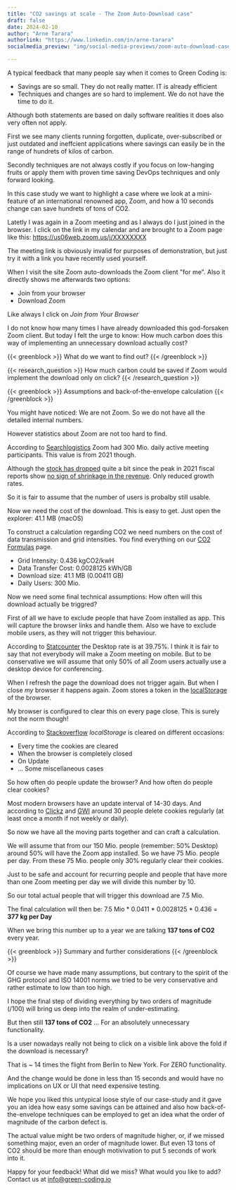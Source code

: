 ```yaml
---
title: "CO2 savings at scale - The Zoom Auto-Download case"
draft: false
date: 2024-02-10
author: "Arne Tarara"
authorlink: "https://www.linkedin.com/in/arne-tarara"
socialmedia_preview: "img/social-media-previews/zoom-auto-download-case-study.webp"

---
```


A typical feedback that many people say when it comes to Green Coding is:
- Savings are so small. They do not really matter. IT is already efficient
- Techniques and changes are so hard to implement. We do not have the time to do it.

Although both statements are based on daily software realities it does also very often not apply.

First we see many clients running forgotten, duplicate, over-subscribed or just outdated and ineffcient
applications where savings can easily be in the range of hundrets of kilos of carbon.

Secondly techniques are not always costly if you focus on low-hanging fruits or apply them with proven
time saving DevOps techniques and only forward looking.

In this case study we want to highlight a case where we look at a mini-feature of an international renowned app, Zoom, and how a 10 seconds change can save hundrets of tons of CO2.

Latetly I was again in a Zoom meeting and as I always do I just joined in the browser. I click on the link in my calendar and are brought to a Zoom page like this: https://us06web.zoom.us/j/XXXXXXXX

The meeting link is obviously invalid for purposes of demonstration, but just try it with a link you have recently used yourself.

When I visit the site Zoom auto-downloads the Zoom client "for me". Also it directly shows me afterwards two options:
- Join from your browser
- Download Zoom

Like always I click on *Join from Your Browser*

I do not know how many times I have already downloaded this god-forsaken Zoom client. But today I felt the urge to know: How much carbon does this way of implementing an unnecessary download actually cost?



{{< greenblock >}}
What do we want to find out?
{{< /greenblock >}}

{{< research_question >}}
    How much carbon could be saved if Zoom would implement the download only on click?
{{< /research_question >}}

{{< greenblock >}}
Assumptions and back-of-the-envelope calculation
{{< /greenblock >}}

You might have noticed: We are not Zoom. So we do not have all the detailed internal numbers.

However statistics about Zoom are not too hard to find.

According to [Searchlogistics](https://www.searchlogistics.com/learn/statistics/zoom-user-statistics/) Zoom had 300 Mio. daily active meeting participants. This value is from 2021 though.

Although the [stock has dropped](https://finance.yahoo.com/quote/ZM/) quite a bit since the peak in 2021 fiscal reports show [no sign of shrinkage in the revenue](https://www.statista.com/statistics/1252725/zoom-revenue-worldwide/). Only reduced growth rates.

So it is fair to assume that the number of users is probalby still usable.

Now we need the cost of the download. This is easy to get. Just open the explorer: 41.1 MB (macOS)

To construct a calculation regarding CO2 we need numbers on the cost of data transmission and grid intensities. You find everything on our [CO2 Formulas](/co2-formulas) page.

- Grid Intensity: 0.436 kgCO2/kwH
- Data Transfer Cost: 0.0028125 kWh/GB
- Download size: 41.1 MB (0.00411 GB)
- Daily Users: 300 Mio.

Now we need some final technical assumptions: How often will this download actually be triggred?

First of all we have to exclude people that have Zoom installed as app. This will capture the browser links and handle them. Also we have to exclude mobile users, as they will not trigger this behaviour.

According to [Statcounter](https://gs.statcounter.com/platform-market-share/desktop-mobile-tablet) the Desktop rate is at 39.75%. I think it is fair to say that not everybody will make a Zoom meeting on mobile. But to be conservative we will assume that only 50% of all Zoom users actually use a desktop device for conferencing.

When I refresh the page the download does not trigger again. But when I close *my* browser it happens again. Zoom stores a token in the [localStorage](https://developer.mozilla.org/en-US/docs/Web/API/Window/localStorage) of the browser.

My browser is configured to clear this on every page close. This is surely not the norm though!

According to [Stackoverflow](https://stackoverflow.com/questions/8537112/when-is-localstorage-cleared) *localStorage* is cleared on different occasions:
- Every time the cookies are cleared
- When the browser is completely closed
- On Update
- ... Some miscellaneous cases

So how often do people update the browser? And how often do people clear cookies?

Most modern browsers have an update interval of 14-30 days. And according to [Clickz](https://www.clickz.com/study-consumers-delete-cookies-at-surprising-rate/84350/) and [GWI](https://blog.gwi.com/chart-of-the-day/1-in-3-are-regularly-deleting-cookies/) around 30 people delete cookies regularly (at least once a month if not weekly or daily).

So now we have all the moving parts together and can craft a calculation.

We will assume that from our 150 Mio. people (remember: 50% Desktop) around 50% will have the Zoom app installed. So we have 75 Mio. people per day.
From these 75 Mio. people only 30% regularly clear their cookies.

Just to be safe and account for recurring people and people that have more than one Zoom meeting per day we will divide this number by 10.

So our total actual people that will trigger this download are 7.5 Mio.

The final calculation will then be: 7.5 Mio * 0.0411 * 0.0028125 * 0.436 = **377 kg per Day**

When we bring this number up to a year we are talking **137 tons of CO2** every year. 




{{< greenblock >}}
Summary and further considerations
{{< /greenblock >}}

Of course we have made many assumptions, but contrary to the spirit of the GHG protocol and ISO 14001 norms we tried to be very conservative and rather estimate to low than too high.

I hope the final step of dividing everything by two orders of magnitude (/100) will bring us deep into the realm of under-estimating.

But then still **137 tons of CO2** ... For an absolutely unnecessary functionality.

Is a user nowadays really not being to click on a visible link above the fold if the download is necessary?

That is ~ 14 times the flight from Berlin to New York. For ZERO functionality.

And the change would be done in less than 15 seconds and would have no implications on UX or UI that need expensive testing.


We hope you liked this untypical loose style of our case-study and it gave you an idea how easy some savings can be attained and also how back-of-the-envelope techniques can be employed to get an idea what the order of magnitude of the carbon defect is.

The actual value might be two orders of magnitude higher, or, if we missed something major, even an order of magnitude lower. But even 13 tons of CO2 should be more than enough motivivation to put 5 seconds of work into it.

Happy for your feedback! What did we miss? What would you like to add? Contact us at [info@green-coding.io](mailto:info@green-coding.io)
